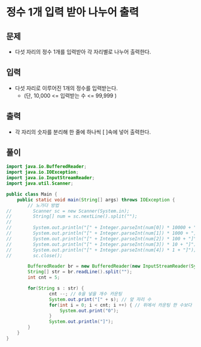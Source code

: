 # 정수 1개 입력 받아 나누어 출력

## 문제

- 다섯 자리의 정수 1개를 입력받아 각 자리별로 나누어 출력한다.

## 입력

- 다섯 자리로 이루어진 1개의 정수를 입력받는다.
  - (단, 10,000 <= 입력받는 수 <= 99,999 )


## 출력

- 각 자리의 숫자를 분리해 한 줄에 하나씩 [ ]속에 넣어 출력한다.

## 풀이

``` Java
import java.io.BufferedReader;
import java.io.IOException;
import java.io.InputStreamReader;
import java.util.Scanner;

public class Main {
    public static void main(String[] args) throws IOException {
        // 노가다 방법
//        Scanner sc = new Scanner(System.in);
//        String[] num = sc.nextLine().split("");
//
//        System.out.println("[" + Integer.parseInt(num[0]) * 10000 + "]");
//        System.out.println("[" + Integer.parseInt(num[1]) * 1000 + "]");
//        System.out.println("[" + Integer.parseInt(num[2]) * 100 + "]");
//        System.out.println("[" + Integer.parseInt(num[3]) * 10 + "]");
//        System.out.println("[" + Integer.parseInt(num[4]) * 1 + "]");
//        sc.close();

        BufferedReader br = new BufferedReader(new InputStreamReader(System.in));
        String[] str = br.readLine().split("");
        int cnt = 5;

        for(String s : str) {
                cnt --; // 0을 넣을 개수 카운팅
                System.out.print("[" + s); // 앞 자리 수
                for(int i = 0; i < cnt; i ++) { // 위에서 카운팅 한 수보다 작게 돌리면서 0을 넣음
                    System.out.print("0");
                }
                System.out.println("]");
        }
    }
}
```
